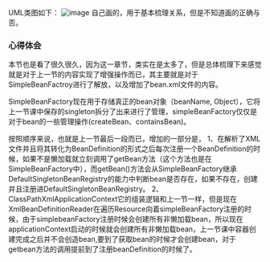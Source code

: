 UML类图如下：
![image](https://github.com/user-attachments/assets/982525c7-73f2-4e1d-83da-696fafc9ffcf)
自己画的，用于基本梳理关系，但是不知道画的正确与否。
### 心得体会
本节也是看了很久很久，因为这一章节，类实在是太多了，但是总体梳理下来感觉就是对于上一节的内容实现了增强操作而已，其主要就是对于SimpleBeanFactroy进行了解放，以及增加了bean.xml文件的内容。

SimpleBeanFactory现在用于存储真正的bean对象（beanName, Object），它将上一节课中保存的singleton拆分了出来进行了管理，simpleBeanFactory仅仅是对于bean的一些管理操作(createBean、containsBean)。

按照顺序来说，也就是上一节最后一段而已，增加的一部分是，
1、在解析了XML文件并且将其转化为BeanDefinition的形式之后每次注册一个BeanDefinition的时候，如果不是懒加载就立刻调用了getBean方法（这个方法也是在SimpleBeanFactory中），而getBean()方法会从SimpleBeanFactory继承DefaultSingletonBeanRegistry的能力中判断bean是否存在，如果不存在，创建并且注册进DefaultSingletonBeanRegistry。
2、ClassPathXmlApplicationContext它的组装逻辑和上一节一样，但是现在XmlBeanDefinitionReader在遍历Resource向着simpleBeanFactory注册的时候，由于simplebeanFactory注册时候会创建所有非懒加载bean，所以现在applicationContext启动的时候就会创建所有非懒加载bean，上一节课中容器创建完成之后并不会创造bean,要到了获取bean的时候才会创建bean，对于getbean方法的调用提前到了注册beanDefinition的时候了。

